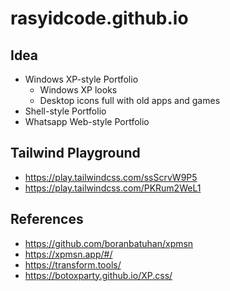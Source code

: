 # rasyidcode.github.io

## Idea

- Windows XP-style Portfolio
    - Windows XP looks
    - Desktop icons full with old apps and games
- Shell-style Portfolio
- Whatsapp Web-style Portfolio

## Tailwind Playground

- https://play.tailwindcss.com/ssScrvW9P5
- https://play.tailwindcss.com/PKRum2WeL1

## References

- https://github.com/boranbatuhan/xpmsn
- https://xpmsn.app/#/
- https://transform.tools/
- https://botoxparty.github.io/XP.css/